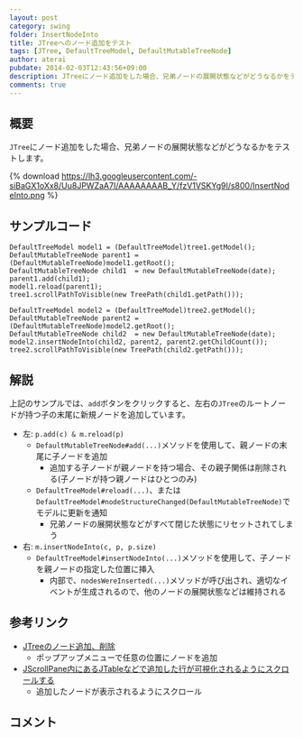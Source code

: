 ```yaml
---
layout: post
category: swing
folder: InsertNodeInto
title: JTreeへのノード追加をテスト
tags: [JTree, DefaultTreeModel, DefaultMutableTreeNode]
author: aterai
pubdate: 2014-02-03T12:43:56+09:00
description: JTreeにノード追加をした場合、兄弟ノードの展開状態などがどうなるかをテストします。
comments: true
---
```

## 概要
`JTree`にノード追加をした場合、兄弟ノードの展開状態などがどうなるかをテストします。

{% download https://lh3.googleusercontent.com/-siBaGX1oXx8/Uu8JPWZaA7I/AAAAAAAAB_Y/fzV1VSKYg9I/s800/InsertNodeInto.png %}

## サンプルコード
<pre class="prettyprint"><code>DefaultTreeModel model1 = (DefaultTreeModel)tree1.getModel();
DefaultMutableTreeNode parent1 = (DefaultMutableTreeNode)model1.getRoot();
DefaultMutableTreeNode child1  = new DefaultMutableTreeNode(date);
parent1.add(child1);
model1.reload(parent1);
tree1.scrollPathToVisible(new TreePath(child1.getPath()));

DefaultTreeModel model2 = (DefaultTreeModel)tree2.getModel();
DefaultMutableTreeNode parent2 = (DefaultMutableTreeNode)model2.getRoot();
DefaultMutableTreeNode child2  = new DefaultMutableTreeNode(date);
model2.insertNodeInto(child2, parent2, parent2.getChildCount());
tree2.scrollPathToVisible(new TreePath(child2.getPath()));
</code></pre>

## 解説
上記のサンプルでは、`add`ボタンをクリックすると、左右の`JTree`のルートノードが持つ子の末尾に新規ノードを追加しています。

- 左: `p.add(c) & m.reload(p)`
    - `DefaultMutableTreeNode#add(...)`メソッドを使用して、親ノードの末尾に子ノードを追加
        - 追加する子ノードが親ノードを持つ場合、その親子関係は削除される(子ノードが持つ親ノードはひとつのみ)
    - `DefaultTreeModel#reload(...)`、または`DefaultTreeModel#nodeStructureChanged(DefaultMutableTreeNode)`でモデルに更新を通知
        - 兄弟ノードの展開状態などがすべて閉じた状態にリセットされてしまう
- 右: `m.insertNodeInto(c, p, p.size)`
    - `DefaultTreeModel#insertNodeInto(...)`メソッドを使用して、子ノードを親ノードの指定した位置に挿入
        - 内部で、`nodesWereInserted(...)`メソッドが呼び出され、適切なイベントが生成されるので、他のノードの展開状態などは維持される

<!-- dummy comment line for breaking list -->

## 参考リンク
- [JTreeのノード追加、削除](http://ateraimemo.com/Swing/AddNode.html)
    - ポップアップメニューで任意の位置にノードを追加
- [JScrollPane内にあるJTableなどで追加した行が可視化されるようにスクロールする](http://ateraimemo.com/Swing/ScrollRectToVisible.html)
    - 追加したノードが表示されるようにスクロール

<!-- dummy comment line for breaking list -->

## コメント
